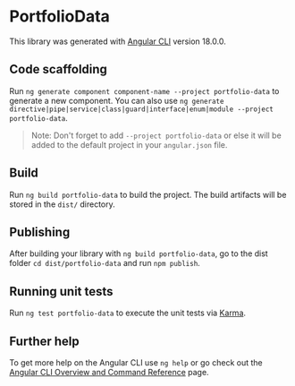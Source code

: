 # PortfolioData

This library was generated with [Angular CLI](https://github.com/angular/angular-cli) version 18.0.0.

## Code scaffolding

Run `ng generate component component-name --project portfolio-data` to generate a new component. You can also use `ng generate directive|pipe|service|class|guard|interface|enum|module --project portfolio-data`.
> Note: Don't forget to add `--project portfolio-data` or else it will be added to the default project in your `angular.json` file. 

## Build

Run `ng build portfolio-data` to build the project. The build artifacts will be stored in the `dist/` directory.

## Publishing

After building your library with `ng build portfolio-data`, go to the dist folder `cd dist/portfolio-data` and run `npm publish`.

## Running unit tests

Run `ng test portfolio-data` to execute the unit tests via [Karma](https://karma-runner.github.io).

## Further help

To get more help on the Angular CLI use `ng help` or go check out the [Angular CLI Overview and Command Reference](https://angular.dev/tools/cli) page.

